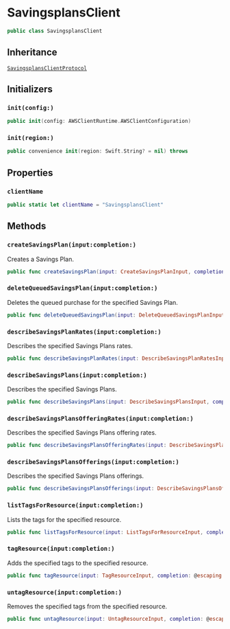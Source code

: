 # SavingsplansClient

``` swift
public class SavingsplansClient 
```

## Inheritance

[`SavingsplansClientProtocol`](/aws-sdk-swift/reference/0.x/AWSSavingsplans/SavingsplansClientProtocol)

## Initializers

### `init(config:)`

``` swift
public init(config: AWSClientRuntime.AWSClientConfiguration) 
```

### `init(region:)`

``` swift
public convenience init(region: Swift.String? = nil) throws 
```

## Properties

### `clientName`

``` swift
public static let clientName = "SavingsplansClient"
```

## Methods

### `createSavingsPlan(input:completion:)`

Creates a Savings Plan.

``` swift
public func createSavingsPlan(input: CreateSavingsPlanInput, completion: @escaping (ClientRuntime.SdkResult<CreateSavingsPlanOutputResponse, CreateSavingsPlanOutputError>) -> Void)
```

### `deleteQueuedSavingsPlan(input:completion:)`

Deletes the queued purchase for the specified Savings Plan.

``` swift
public func deleteQueuedSavingsPlan(input: DeleteQueuedSavingsPlanInput, completion: @escaping (ClientRuntime.SdkResult<DeleteQueuedSavingsPlanOutputResponse, DeleteQueuedSavingsPlanOutputError>) -> Void)
```

### `describeSavingsPlanRates(input:completion:)`

Describes the specified Savings Plans rates.

``` swift
public func describeSavingsPlanRates(input: DescribeSavingsPlanRatesInput, completion: @escaping (ClientRuntime.SdkResult<DescribeSavingsPlanRatesOutputResponse, DescribeSavingsPlanRatesOutputError>) -> Void)
```

### `describeSavingsPlans(input:completion:)`

Describes the specified Savings Plans.

``` swift
public func describeSavingsPlans(input: DescribeSavingsPlansInput, completion: @escaping (ClientRuntime.SdkResult<DescribeSavingsPlansOutputResponse, DescribeSavingsPlansOutputError>) -> Void)
```

### `describeSavingsPlansOfferingRates(input:completion:)`

Describes the specified Savings Plans offering rates.

``` swift
public func describeSavingsPlansOfferingRates(input: DescribeSavingsPlansOfferingRatesInput, completion: @escaping (ClientRuntime.SdkResult<DescribeSavingsPlansOfferingRatesOutputResponse, DescribeSavingsPlansOfferingRatesOutputError>) -> Void)
```

### `describeSavingsPlansOfferings(input:completion:)`

Describes the specified Savings Plans offerings.

``` swift
public func describeSavingsPlansOfferings(input: DescribeSavingsPlansOfferingsInput, completion: @escaping (ClientRuntime.SdkResult<DescribeSavingsPlansOfferingsOutputResponse, DescribeSavingsPlansOfferingsOutputError>) -> Void)
```

### `listTagsForResource(input:completion:)`

Lists the tags for the specified resource.

``` swift
public func listTagsForResource(input: ListTagsForResourceInput, completion: @escaping (ClientRuntime.SdkResult<ListTagsForResourceOutputResponse, ListTagsForResourceOutputError>) -> Void)
```

### `tagResource(input:completion:)`

Adds the specified tags to the specified resource.

``` swift
public func tagResource(input: TagResourceInput, completion: @escaping (ClientRuntime.SdkResult<TagResourceOutputResponse, TagResourceOutputError>) -> Void)
```

### `untagResource(input:completion:)`

Removes the specified tags from the specified resource.

``` swift
public func untagResource(input: UntagResourceInput, completion: @escaping (ClientRuntime.SdkResult<UntagResourceOutputResponse, UntagResourceOutputError>) -> Void)
```
